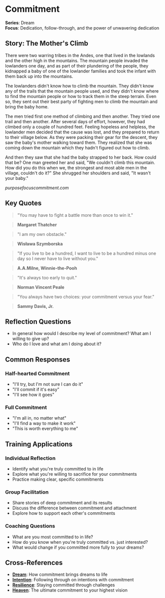 # Commitment

**Series**: Dream  
**Focus**: Dedication, follow-through, and the power of unwavering dedication

## Story: The Mother's Climb

There were two warring tribes in the Andes, one that lived in the lowlands and the other high in the mountains. The mountain people invaded the lowlanders one day, and as part of their plundering of the people, they kidnapped a baby of one of the lowlander families and took the infant with them back up into the mountains.

The lowlanders didn't know how to climb the mountain. They didn't know any of the trails that the mountain people used, and they didn't know where to find the mountain people or how to track them in the steep terrain. Even so, they sent out their best party of fighting men to climb the mountain and bring the baby home.

The men tried first one method of climbing and then another. They tried one trail and then another. After several days of effort, however, they had climbed only a couple of hundred feet. Feeling hopeless and helpless, the lowlander men decided that the cause was lost, and they prepared to return to their village below. As they were packing their gear for the descent, they saw the baby's mother walking toward them. They realized that she was coming down the mountain which they hadn't figured out how to climb.

And then they saw that she had the baby strapped to her back. How could that be? One man greeted her and said, "We couldn't climb this mountain. How did you do this when we, the strongest and most able men in the village, couldn't do it?" She shrugged her shoulders and said, "It wasn't your baby."

*purposefocuscommitment.com*

## Key Quotes

> "You may have to fight a battle more than once to win it."

> **Margaret Thatcher**

> "I am my own obstacle."

> **Wisława Szymborska**

> "If you live to be a hundred, I want to live to be a hundred minus one day so I never have to live without you."

> **A.A.Milne, Winnie-the-Pooh**

> "It's always too early to quit."

> **Norman Vincent Peale**

> "You always have two choices: your commitment versus your fear."

> **Sammy Davis, Jr.**

## Reflection Questions

- In general how would I describe my level of commitment? What am I willing to give up?
- Who do I love and what am I doing about it?

## Common Responses

### **Half-hearted Commitment**
- "I'll try, but I'm not sure I can do it"
- "I'll commit if it's easy"
- "I'll see how it goes"

### **Full Commitment**
- "I'm all in, no matter what"
- "I'll find a way to make it work"
- "This is worth everything to me"

## Training Applications

### **Individual Reflection**
- Identify what you're truly committed to in life
- Explore what you're willing to sacrifice for your commitments
- Practice making clear, specific commitments

### **Group Facilitation**
- Share stories of deep commitment and its results
- Discuss the difference between commitment and attachment
- Explore how to support each other's commitments

### **Coaching Questions**
- What are you most committed to in life?
- How do you know when you're truly committed vs. just interested?
- What would change if you committed more fully to your dreams?

## Cross-References
- **[Dream](01-dream.md)**: How commitment brings dreams to life
- **[Intention](06-intention.md)**: Following through on intentions with commitment
- **[Resilience](08-resilience.md)**: Staying committed through challenges
- **[Heaven](11-heaven.md)**: The ultimate commitment to your highest vision
